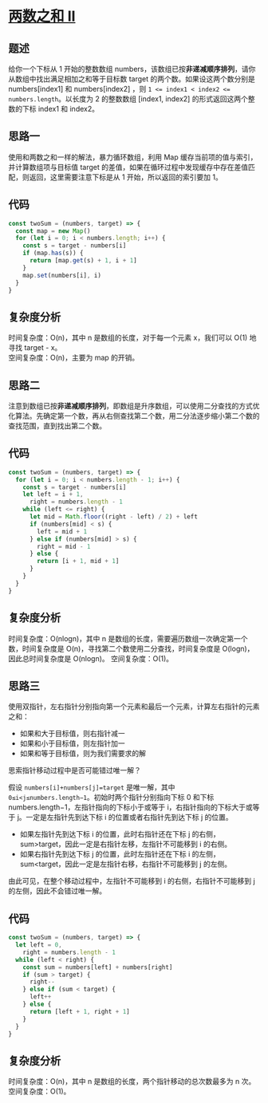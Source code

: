 # [两数之和 II](https://leetcode.cn/problems/two-sum-ii-input-array-is-sorted/)

## 题述

给你一个下标从 1 开始的整数数组 numbers，该数组已按**非递减顺序排列**，请你从数组中找出满足相加之和等于目标数 target 的两个数。如果设这两个数分别是 numbers[index1] 和 numbers[index2] ，则 `1 <= index1 < index2 <= numbers.length`。以长度为 2 的整数数组 [index1, index2] 的形式返回这两个整数的下标 index1 和 index2。

## 思路一

使用和两数之和一样的解法，暴力循环数组，利用 Map 缓存当前项的值与索引，并计算数组项与目标值 target 的差值，如果在循环过程中发现缓存中存在差值匹配，则返回，这里需要注意下标是从 1 开始，所以返回的索引要加 1。

## 代码

```javascript
const twoSum = (numbers, target) => {
  const map = new Map()
  for (let i = 0; i < numbers.length; i++) {
    const s = target - numbers[i]
    if (map.has(s)) {
      return [map.get(s) + 1, i + 1]
    }
    map.set(numbers[i], i)
  }
}
```

## 复杂度分析

时间复杂度：O(n)，其中 n 是数组的长度，对于每一个元素 x，我们可以 O(1) 地寻找 target - x。  
空间复杂度：O(n)，主要为 map 的开销。

## 思路二

注意到数组已按**非递减顺序排列**，即数组是升序数组，可以使用二分查找的方式优化算法。先确定第一个数，再从右侧查找第二个数，用二分法逐步缩小第二个数的查找范围，直到找出第二个数。

## 代码

```javascript
const twoSum = (numbers, target) => {
  for (let i = 0; i < numbers.length - 1; i++) {
    const s = target - numbers[i]
    let left = i + 1,
      right = numbers.length - 1
    while (left <= right) {
      let mid = Math.floor((right - left) / 2) + left
      if (numbers[mid] < s) {
        left = mid + 1
      } else if (numbers[mid] > s) {
        right = mid - 1
      } else {
        return [i + 1, mid + 1]
      }
    }
  }
}
```

## 复杂度分析

时间复杂度：O(nlogn)，其中 n 是数组的长度，需要遍历数组一次确定第一个数，时间复杂度是 O(n)，寻找第二个数使用二分查找，时间复杂度是 O(log⁡n)，因此总时间复杂度是 O(nlog⁡n)。
空间复杂度：O(1)。

## 思路三

使用双指针，左右指针分别指向第一个元素和最后一个元素，计算左右指针的元素之和：

- 如果和大于目标值，则右指针减一
- 如果和小于目标值，则左指针加一
- 如果和等于目标值，则为我们需要求的解

思索指针移动过程中是否可能错过唯一解？

假设 `numbers[i]+numbers[j]=target` 是唯一解，其中 `0≤i<j≤numbers.length−1`。初始时两个指针分别指向下标 0 和下标 numbers.length−1，左指针指向的下标小于或等于 i，右指针指向的下标大于或等于 j。一定是左指针先到达下标 i 的位置或者右指针先到达下标 j 的位置。

- 如果左指针先到达下标 i 的位置，此时右指针还在下标 j 的右侧，sum>target，因此一定是右指针左移，左指针不可能移到 i 的右侧。
- 如果右指针先到达下标 j 的位置，此时左指针还在下标 i 的左侧，sum<target，因此一定是左指针右移，右指针不可能移到 j 的左侧。

由此可见，在整个移动过程中，左指针不可能移到 i 的右侧，右指针不可能移到 j 的左侧，因此不会错过唯一解。

## 代码

```javascript
const twoSum = (numbers, target) => {
  let left = 0,
    right = numbers.length - 1
  while (left < right) {
    const sum = numbers[left] + numbers[right]
    if (sum > target) {
      right--
    } else if (sum < target) {
      left++
    } else {
      return [left + 1, right + 1]
    }
  }
}
```

## 复杂度分析

时间复杂度：O(n)，其中 n 是数组的长度，两个指针移动的总次数最多为 n 次。
空间复杂度：O(1)。
